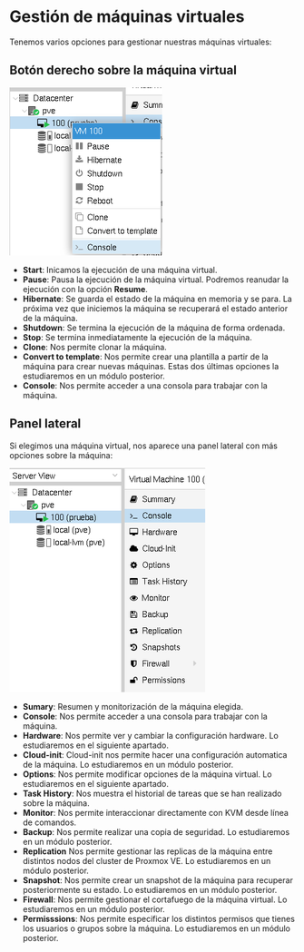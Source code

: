 # Gestión de máquinas virtuales

Tenemos varios opciones para gestionar nuestras máquinas virtuales:

## Botón derecho sobre la máquina virtual

![gestion](img/gestion.png)

* **Start**: Inicamos la ejecución de una máquina virtual.
* **Pause**: Pausa la ejecución de la máquina virtual. Podremos reanudar la ejecución con la opción **Resume**.
* **Hibernate**: Se guarda el estado de la máquina en memoria y se para. La próxima vez que iniciemos la máquina se recuperará el estado anterior de la máquina.
* **Shutdown**: Se termina la ejecución de la máquina de forma ordenada.
* **Stop**: Se termina inmediatamente la ejecución de la máquina.
* **Clone**: Nos permite clonar la máquina.
* **Convert to template**: Nos permite crear una plantilla a partir de la máquina para crear nuevas máquinas. Estas dos últimas opciones la estudiaremos en un módulo posterior.
* **Console**: Nos permite acceder a una consola para trabajar con la máquina. 

## Panel lateral

Si elegimos una máquina virtual, nos aparece una panel lateral con más opciones sobre la máquina:

![gestion](img/gestion2.png)

* **Sumary**: Resumen y monitorización de la máquina elegida.
* **Console**: Nos permite acceder a una consola para trabajar con la máquina. 
* **Hardware**: Nos permite ver y cambiar la configuración hardware. Lo estudiaremos en el siguiente apartado.
* **Cloud-init**: Cloud-init nos permite hacer una configuración automatica de la máquina. Lo estudiaremos en un módulo posterior.
* **Options**: Nos permite modificar opciones de la máquina virtual. Lo estudiaremos en el siguiente apartado.
* **Task History**: Nos muestra el historial de tareas que se han realizado sobre la máquina.
* **Monitor**: Nos permite interaccionar directamente con KVM desde línea de comandos.
* **Backup**: Nos permite realizar una copia de seguridad. Lo estudiaremos en un módulo posterior.
* **Replication** Nos permite gestionar las replicas de la máquina entre distintos nodos del cluster de Proxmox VE. Lo estudiaremos en un módulo posterior.
* **Snapshot**: Nos permite crear un snapshot de la máquina para recuperar posteriormente su estado. Lo estudiaremos en un módulo posterior.
* **Firewall**: Nos permite gestionar el cortafuego de la máquina virtual. Lo estudiaremos en un módulo posterior.
* **Permisssions**: Nos permite especificar los distintos permisos que tienes los usuarios o grupos sobre la máquina. Lo estudiaremos en un módulo posterior.
